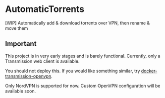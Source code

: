 # AutomaticTorrents
[WIP] Automatically add &amp; download torrents over VPN, then rename &amp; move them

## Important
This project is in very early stages and is barely functional. Currently, only a Transmission web client is available.

You should not deploy this. If you would like something similar, try [docker-transmission-openvpn](https://github.com/haugene/docker-transmission-openvpn).

Only NordVPN is supported for now. Custom OpenVPN configuration will be available soon.